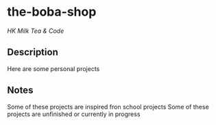 # the-boba-shop

*HK Milk Tea & Code*

## Description

Here are some personal projects 

## Notes

Some of these projects are inspired fron school projects
Some of these projects are unfinished or currently in progress
